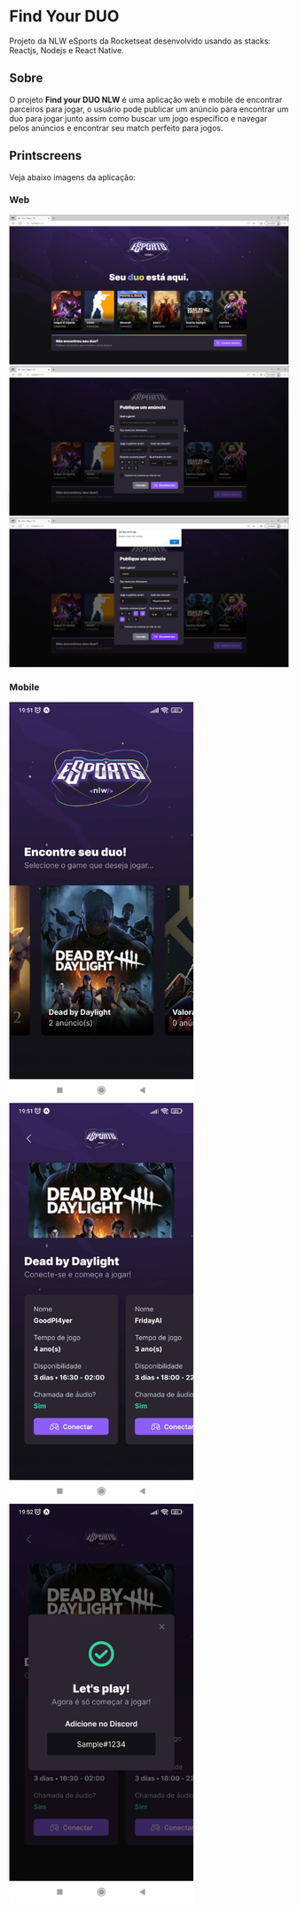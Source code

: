 # Find Your DUO

Projeto da NLW eSports da Rocketseat desenvolvido usando as stacks: Reactjs, Nodejs e React Native.

## Sobre

O projeto **Find your DUO NLW** é uma aplicação web e mobile de encontrar parceiros para jogar, o usuário pode publicar um anúncio para encontrar um duo para jogar junto assim como buscar um jogo específico e navegar pelos anúncios e encontrar seu match perfeito para jogos.

## Printscreens

Veja abaixo imagens da aplicação:

### Web

![Web aplication printscreen 1](/web/appPrintscreen/webSample1.png)
![Web aplication printscreen 1](/web/appPrintscreen/webSample2.png)
![Web aplication printscreen 1](/web/appPrintscreen/webSample3.png)

### Mobile

<img src='/mobile/assets/mobileSample1.jpg' height='720px'> <img src='/mobile/assets/mobileSample2.jpg' height='720px'> <img src='/mobile/assets/mobileSample3.jpg' height='720px'>
